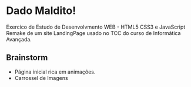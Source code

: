 # Dado Maldito!
 Exercíco de Estudo de Desenvolvmento WEB - HTML5 CSS3 e JavaScript
 Remake de um site LandingPage usado no TCC do curso de Informática Avançada.

 ## Brainstorm
 * Página inicial rica em animações.
 * Carrossel de Imagens  
